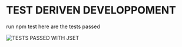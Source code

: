# TEST DERIVEN DEVELOPPOMENT 
run npm test 
here are the tests passed

![TESTS PASSED WITH JSET](https://github.com/HAFDIAHMED/projet_2/blob/master/test_screens/test_passed.PNG)
